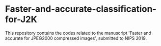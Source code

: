 # Faster-and-accurate-classification-for-J2K
This repository contains the codes related to the manuscript 'Faster and accurate for JPEG2000 compressed images', submitted to NIPS 2019.
